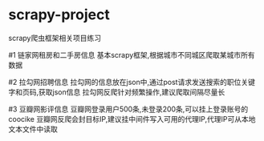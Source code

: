 # scrapy-project
scrapy爬虫框架相关项目练习

#1 链家网租房和二手房信息
基本scrapy框架,根据城市不同城区爬取某城市所有数据

#2 拉勾网招聘信息
拉勾网的信息放在json中,通过post请求发送搜索的职位关键字和页码,获取json信息
拉勾网反爬针对频繁操作,建议爬取间隔尽量长

#3 豆瓣网影评信息
豆瓣网登录用户500条,未登录200条,可以挂上登录账号的coocike
豆瓣网反爬会封目标IP,建议挂中间件写入可用的代理IP,代理IP可从本地文本文件中读取
